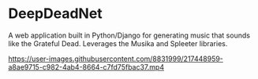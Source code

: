 # DeepDeadNet
A web application built in Python/Django for generating music that sounds like the Grateful Dead.
Leverages the Musika and Spleeter libraries.

https://user-images.githubusercontent.com/8831999/217448959-a8ae9715-c982-4ab4-8664-c7fd75fbac37.mp4
